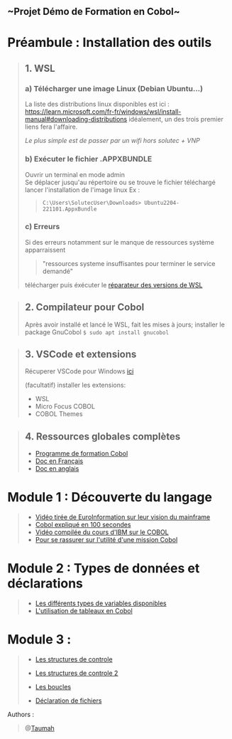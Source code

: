 ## ~Projet Démo de Formation en Cobol~

# Préambule : Installation des outils

>    ##  1. WSL
>
>    ### a) Télécharger une image Linux (Debian Ubuntu...)
>    La liste des distributions linux disponibles est ici : 
>    https://learn.microsoft.com/fr-fr/windows/wsl/install-manual#downloading-distributions
>    idéalement, un des trois premier liens fera l'affaire.
>
>    *Le plus simple est de passer par un wifi hors solutec + VNP*
>
>
>
>    ### b) Exécuter le fichier .APPXBUNDLE 
>   Ouvrir un terminal en mode admin        
>   Se déplacer jusqu'au répertoire ou se trouve le fichier téléchargé
>   lancer l'installation de l'image linux
>   Ex : 
>   >`C:\Users\SolutecUser\Downloads> Ubuntu2204-221101.AppxBundle`     
>
>
>    ### c) Erreurs
>    Si des erreurs notamment sur le manque de ressources système apparraissent 
>    > "ressources systeme insuffisantes pour terminer le service demandé"
>
>    télécharger puis éxécuter le [réparateur des versions de WSL](https://wslstorestorage.blob.core.windows.net/wslblob/wsl_update_x64.msi)

>    ## 2. Compilateur pour Cobol
>    Après avoir installé et lancé le WSL, fait les mises à jours;
>    installer le package GnuCobol
>    `$ sudo apt install gnucobol`

>    ## 3. VSCode et extensions
>    Récuperer VSCode pour Windows [ici](https://code.visualstudio.com/sha/download?build=stable&os=win32-x64-user)
>
>    (facultatif) installer les extensions:
>    - WSL
>    - Micro Focus COBOL
>    - COBOL Themes

>   ## 4. Ressources globales complètes
>   - [Programme de formation Cobol](https://freecomputerbooks.com/books/COBOL_Programming_Fundamental.pdf)
>   - [Doc en Français](https://www.ibm.com/downloads/cas/WZLLGNKJ#:~:text=IBM%20COBOL%20for%20Linux%20on%20x86%201.2%20is%20a%20productive,debug%20programs%20from%20your%20workstation.)
>   - [Doc en anglais](https://sourceforge.net/p/gnucobol/code/HEAD/tree/external-doc/guide/PDFs/gnucobpg-letter.pdf?format=raw)

# Module 1 : Découverte du langage
>    - [Vidéo tirée de EuroInformation sur leur vision du mainframe](https://www.youtube.com/watch?v=Cr92fllyNQw)
>    - [Cobol expliqué en 100 secondes](https://www.youtube.com/watch?v=7d7-etf-wNI)
>    - [Vidéo compilée du cours d'IBM sur le COBOL](https://www.youtube.com/watch?v=RdMAEdGvtLA)
>    - [Pour se rassurer sur l'utilité d'une mission Cobol](https://www.youtube.com/watch?v=MxR39NSEVuA&list=PLi58puj9JtP9BFjDIDd4z7TOUQgtHFsGD)

# Module 2 : Types de données et déclarations
>   - [Les différents types de variables disponibles](https://www.youtube.com/watch?v=boL9RkJosHI&list=PLCzWMflBCQWgcYKSkYCU9rYzIZ7mgoKo4&index=5)
>   - [L'utilisation de tableaux en Cobol](https://www.youtube.com/watch?v=s-pBlWF-yIo&list=PLCzWMflBCQWgcYKSkYCU9rYzIZ7mgoKo4&index=13)
>   

# Module 3 : 
>   - [Les structures de controle](https://www.youtube.com/watch?v=wDctK0-GD3Q&list=PLCzWMflBCQWgcYKSkYCU9rYzIZ7mgoKo4&index=10)
>   - [Les structures de controle 2](https://www.youtube.com/watch?v=tYjiveQScgQ&list=PLCzWMflBCQWgcYKSkYCU9rYzIZ7mgoKo4&index=20)
>   - [Les boucles](https://www.youtube.com/watch?v=aN9uS6UQpXk&list=PLCzWMflBCQWgcYKSkYCU9rYzIZ7mgoKo4&index=9)
>
>   - [Déclaration de fichiers](https://www.youtube.com/watch?v=xP9bIaa1_dM&list=PLCzWMflBCQWgcYKSkYCU9rYzIZ7mgoKo4&index=24)
>



Authors : 

>    @[Taumah](mailto:thomas.tresgots@consultants-solutec.fr)